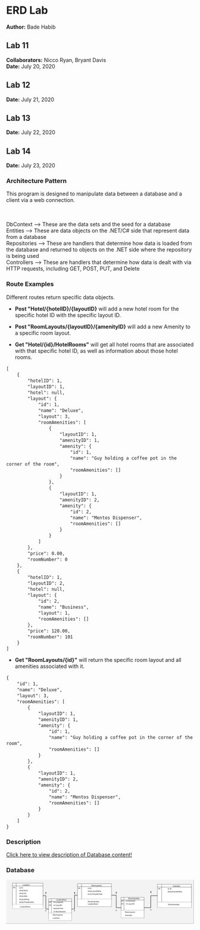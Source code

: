 # ERD Lab
**Author:** Bade Habib

## Lab 11
**Collaborators:** Nicco Ryan, Bryant Davis
<br />**Date:** July 20, 2020

## Lab 12
**Date:** July 21, 2020

## Lab 13
**Date:** July 22, 2020

## Lab 14
**Date:** July 23, 2020

### Architecture Pattern
This program is designed to manipulate data between a database and a client via a web connection.

<br /><br />DbContext --> These are the data sets and the seed for a database
<br />Entities --> These are data objects on the .NET/C# side that represent data from a database
<br />Repositories --> These are handlers that determine how data is loaded from the database and returned to objects on the .NET side where the repository is being used
<br />Controllers --> These are handlers that determine how data is dealt with via HTTP requests, including GET, POST, PUT, and Delete

### Route Examples
Different routes return specific data objects.

- **Post "Hotel/{hotelID}/{layoutID}** will add a new hotel room for the specific hotel ID with the specific layout ID.
- **Post "RoomLayouts/{layoutID}/{amenityID}** will add a new Amenity to a specific room layout.

- **Get "Hotel/{id}/HotelRooms"** will get all hotel rooms that are associated with that specific hotel ID, as well as information about those hotel rooms.
```
[
    {
        "hotelID": 1,
        "layoutID": 1,
        "hotel": null,
        "layout": {
            "id": 1,
            "name": "Deluxe",
            "layout": 3,
            "roomAmenities": [
                {
                    "layoutID": 1,
                    "amenityID": 1,
                    "amenity": {
                        "id": 1,
                        "name": "Guy holding a coffee pot in the corner of the room",
                        "roomAmenities": []
                    }
                },
                {
                    "layoutID": 1,
                    "amenityID": 2,
                    "amenity": {
                        "id": 2,
                        "name": "Mentos Dispenser",
                        "roomAmenities": []
                    }
                }
            ]
        },
        "price": 0.00,
        "roomNumber": 0
    },
    {
        "hotelID": 1,
        "layoutID": 2,
        "hotel": null,
        "layout": {
            "id": 2,
            "name": "Business",
            "layout": 1,
            "roomAmenities": []
        },
        "price": 120.00,
        "roomNumber": 101
    }
]
```

- **Get "RoomLayouts/{id}"** will return the specific room layout and all amenities associated with it.
```
{
    "id": 1,
    "name": "Deluxe",
    "layout": 3,
    "roomAmenities": [
        {
            "layoutID": 1,
            "amenityID": 1,
            "amenity": {
                "id": 1,
                "name": "Guy holding a coffee pot in the corner of the room",
                "roomAmenities": []
            }
        },
        {
            "layoutID": 1,
            "amenityID": 2,
            "amenity": {
                "id": 2,
                "name": "Mentos Dispenser",
                "roomAmenities": []
            }
        }
    ]
}
```

### Description
[Click here to view description of Database content!](https://github.com/JungDefiant/Async-Inn/blob/master/Lab11%20ERD%20Descriptions.pdf)

### Database
![Database depiction](https://github.com/JungDefiant/Async-Inn/blob/master/Lab11-Databases%20(1).png)

